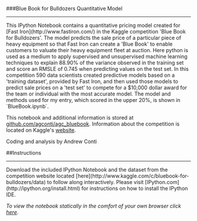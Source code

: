 ###Blue Book for Bulldozers Quantitative Model
<hr / >
This IPython Notebook contains a quantitative pricing model created for [Fast Iron](http://www.fastiron.com/) in the Kaggle competition 'Blue Book for Bulldozers'. The model predicts the sale price of a particular piece of heavy equipment so that Fast Iron can create a 'Blue Book' to enable customers to valuate their heavy equipment fleet at auction.  Here python is used as a medium to apply supervised and unsupervised machine learning techniques to explain 88.90% of the variance observed in the training set and score an RMSLE of 0.745 when predicting values on the test set. In this competition 590 data scientists created predictive models based on a 'training dataset', provided by Fast Iron, and then used those models to predict sale prices on a 'test set' to compete for a $10,000 dollar award for the team or individual with the most accurate model. The model and methods used for my entry, which scored in the upper 20%, is shown in `BlueBook.ipynb`.

This notebook and additional information is stored at [github.com/agconti/agc_bluebook](https://github.com/agconti/AGC_BlueBook). Information about the competition is located on Kaggle's [website](http://www.kaggle.com/c/bluebook-for-bulldozers).

Coding and analysis by Andrew Conti


##Instructions
<hr />
Download the included IPython Notebook and the dataset from the competition website located [here](http://www.kaggle.com/c/bluebook-for-bulldozers/data) to follow along interactively. Please visit [IPython.com](http://ipython.org/install.html) for instructions on how to install the IPython IDE.

_To view the notebook statically in the comfort of your own browser click [here](http://nbviewer.ipython.org/urls/raw.github.com/agconti/AGC_BlueBook/master/BlueBook.ipynb#)_.
